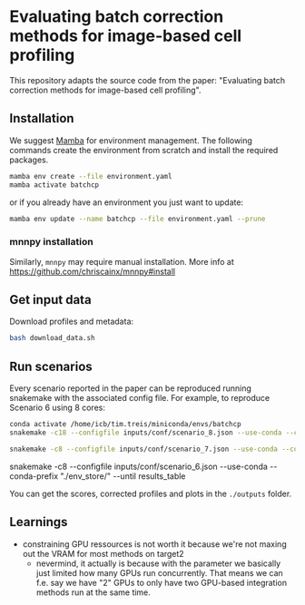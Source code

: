 # Evaluating batch correction methods for image-based cell profiling

This repository adapts the source code from the paper: "Evaluating batch correction methods for image-based cell profiling".


## Installation

We suggest [Mamba](https://github.com/conda-forge/miniforge#mambaforge) for
environment management. The following commands create the environment from
scratch and install the required packages.

```bash
mamba env create --file environment.yaml
mamba activate batchcp
```

or if you already have an environment you just want to update:

```bash
mamba env update --name batchcp --file environment.yaml --prune
```

### mnnpy installation

Similarly, `mnnpy` may require manual installation. More info at
https://github.com/chriscainx/mnnpy#install

## Get input data

Download profiles and metadata:
```bash
bash download_data.sh
```

## Run scenarios
Every scenario reported in the paper can be reproduced running snakemake with
the associated config file. For example, to reproduce Scenario 6 using 8 cores:

```bash
conda activate /home/icb/tim.treis/miniconda/envs/batchcp
snakemake -c18 --configfile inputs/conf/scenario_8.json --use-conda --conda-prefix "./env_store/" --resources nvidia_gpu=2
```

```bash
snakemake -c8 --configfile inputs/conf/scenario_7.json --use-conda --conda-prefix "./env_store/" --rulegraph > rulegraph.dot
```

snakemake -c8 --configfile inputs/conf/scenario_6.json --use-conda --conda-prefix "./env_store/" --until results_table

You can get the scores, corrected profiles and plots in the `./outputs` folder.


## Learnings
- constraining GPU ressources is not worth it because we're not maxing out the VRAM for most methods on target2
    - nevermind, it actually is because with the parameter we basically just limited how many GPUs run concurrently. 
      That means we can f.e. say we have "2" GPUs to only have two GPU-based integration methods run at the same time.